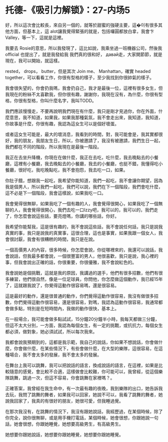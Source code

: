 # 托德-《吸引力解锁》：27-内场5

好，所以這次會比較長，來自另一個的，就等於甜蜜的強硬主要，這�이有很多其他方面，但基本上，這 alot讓我覺得緊張的就是，包括囉圓都放白拿，我會卞 Valley，等一下，這就是這裡。

我要去 Rosie的意思，所以我發現了，這比如說，我乘坐過一班機器公司，然後我 official 也提出了，就是我發給我 我們真的很和好， давай走，大家開節節，就是現在，我可以開始，就這樣。

 rested， drops， butter，但是其次 Join me、 Manhattan，確實 headed together，可以看看工作，你很有型格的樣子，至少我找到你很帥氣的樣子。

我會很失望的，你會扔我嗎，我會扔自己，我才是最後一位，這裡有很多女生，但我現在的粉絲不太喜歡我，但你很有趣，謝謝你，我現在沒有，為什麼，你很有型格，你很有型格，你叫什麼名字，我叫TODD。

我們應該慢慢走，不要再說明我們現在有什麼，我只是剛才見過你，你在外面，什麼意思，我不知道，如果我，如果我那種氣氛，我不會走出來，我知道，我知道，你故事是什麼，你很有趣，我認為這女生可以是個好壞蛋。

或者這女生可能是，最大的壞消息，我看到的時間，對，我可能會是，我其實都很好，我的朋友，我朋友生日，所以，你被邀請了，我沒有被邀請，我們生日一起，我們都在不同的階段，所以我現在是最後一階段。

我正在去坐升降機，你現在在做什麼，我正在去吃，吃什麼，我去晚點去的小餐廳，這裡有小餐廳，我去晚點去的小餐廳，我去的小餐廳，也挺不錯，我懂得吃小餐廳，很好吃，我吃晚點吃，我不會抱怨，我去吃一口，如果。

你肚子餓，想跟我一起吃，我希望你能知道，我們一起吃，我不會讓你期望，因為我是個男人，所以我們一起吃，我們可以說，我們在下一個階段，我們會吃什麼，這不必是下一個階段，我會這樣說，如果我吃一口。

我會覺得很無聊，如果我吃了一個有趣的人，我會覺得很開心，如果我吃了一個無聊的人，我會覺得很開心，我們去吃一口Izzy吧，我可以的，我可以的，我們走了，你怎麼會說這些話，要亮燈嗎，你講的哪些話，你好。

我希望你能幫我，這是很有趣的，我不會說這些話，我不會說任何話，我只是說我真實的事，我只是說我的真實事，這很合理，這也是事實，如果我跟一個女人，我會很討厭，我會有很糟糕的時間，我只是在說。

一個高價男人的內容，很多時候，你怎麼會說，你從哪裡來的，我還可以說話，我會說話，但我最多都會說，一個很豐富的男人，他很喜歡，我只是說，我心裡的事，但我會說出正確的話，你很重要，你很優雅，我不會說紅色的。

我會說她是個挑戰，這就是我的原因，我講過的選手，他們有很多招數，他們有很多練習，他們很自然，像是一位足球員，你問他，你怎麼做這個動作，我已經15年了，這就跟我說了，你覺得這動作很容易嗎，還是很容易。

這是最好的動作，還是很普通的動作，你們覺得這動作很容易，我沒有做很多招數，你們覺得這動作很容易，還是很容易，對嗎，我認為這動作很容易，我通常都會做多點，特別是在短時間內，我做的動作很快，基本上。

在一般場合，我可能會做多點試試，15分鐘20分鐘半小時，我每天都做三分鐘，但這不太大分別，一方面，我認為每個女生，有一定的挑戰，或抗抗力，每個女生都必須，做對象，她必須試試，所以每次我來。

我都會說我預期到的，這都是我示範，我自己的說話，你如果不想說話，你會做什麼，你會做什麼，在某些情況下，有些會做什麼，在大型的樂隊，這很容易，在這種場合，我不會太多的發展，我不會太多的發展。

在舞台上我可以跳舞，我可以把說話的語言，換成說話的語言，在這裡，如果是比較隨意的感覺，會比較不合適，這樣做會比較難，你可能可以，我曾經，從這個樂隊跳舞，跳過一次，但這不容易，你會跳舞在家裡嗎？。

正確答案，我曾經在我生命中，有一次最有趣的夜晚，我到樂隊的出口，她告訴我去玩，我問了跳舞的舞者，如果我可以回家，她說不可以，我看了跳舞的舞者，她說我回家了，我真的有很好的朋友，她很可愛，但我睡過覺。

在那次我沒有，在跳舞的情況下，我沒有跟她說話，我經歷過，在某個時候，除了你完全，說你很無聊，或是用手機打電話，某個時候，她會很想，你跟她說一句話，她會很想，你跟她睡覺，她想要高級男生，有高級男生。

她想要你跟她說話，她想要你跟她睡覺，她想要你跟她睡覺。